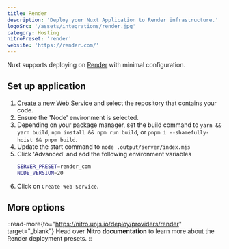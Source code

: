 ```yaml
---
title: Render
description: 'Deploy your Nuxt Application to Render infrastructure.'
logoSrc: '/assets/integrations/render.jpg'
category: Hosting
nitroPreset: 'render'
website: 'https://render.com/'
---
```


Nuxt supports deploying on [Render](https://render.com/) with minimal configuration.

## Set up application

1. [Create a new Web Service](https://dashboard.render.com/select-repo?type=web) and select the repository that contains your code.
2. Ensure the 'Node' environment is selected.
3. Depending on your package manager, set the build command to `yarn && yarn build`, `npm install && npm run build`, or `pnpm i --shamefully-hoist && pnpm build`.
4. Update the start command to `node .output/server/index.mjs`
5. Click 'Advanced' and add the following environment variables
    ```bash
    SERVER_PRESET=render_com
    NODE_VERSION=20
    ```
6. Click on `Create Web Service`.

## More options

::read-more{to="https://nitro.unjs.io/deploy/providers/render" target="_blank"}
Head over **Nitro documentation** to learn more about the Render deployment presets.
::
